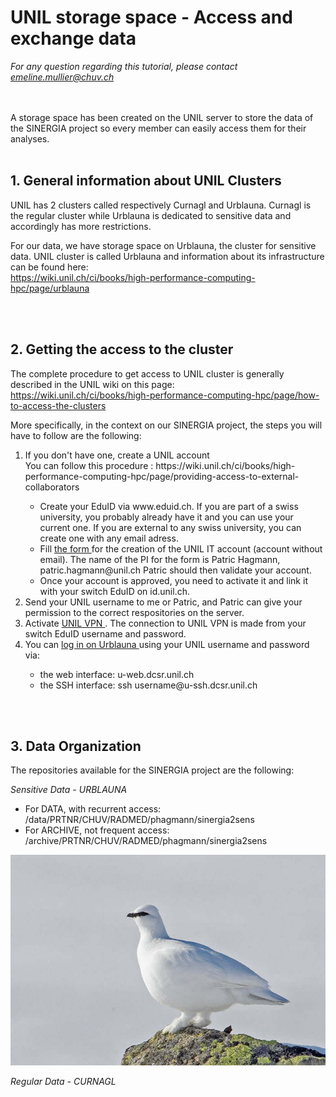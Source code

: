 

# UNIL storage space - Access and exchange data

<i> For any question regarding this tutorial, please contact emeline.mullier@chuv.ch </i>
<br/>
<br/>
<br/>


A storage space has been created on the UNIL server to store the data of the SINERGIA project so every member can easily access them for their analyses.
<br/>
<br/>


## 1. General information about UNIL Clusters
UNIL has 2 clusters called respectively Curnagl and Urblauna. 
Curnagl is the regular cluster while Urblauna is dedicated to sensitive data and accordingly has more restrictions.

For our data, we have storage space on Urblauna, the cluster for sensitive data.
UNIL cluster is called Urblauna and information about its infrastructure can be found here:  
https://wiki.unil.ch/ci/books/high-performance-computing-hpc/page/urblauna

<br/>
<br/>


## 2. Getting the access to the cluster
The complete procedure to get access to UNIL cluster is generally described in the UNIL wiki on this page:  
https://wiki.unil.ch/ci/books/high-performance-computing-hpc/page/how-to-access-the-clusters

More specifically, in the context on our SINERGIA project, the steps you will have to follow are the following:
<ol>
  <li> If you don't have one, create a UNIL account </li>
  You can follow this procedure : https://wiki.unil.ch/ci/books/high-performance-computing-hpc/page/providing-access-to-external-collaborators
  <ul>
    <li> Create your EduID via www.eduid.ch. If you are part of a swiss university, you probably already have it and you can use your current one. If you are external to any swiss university, you can create one with any email adress. </li>
    <li> Fill <a href="https://wayf.switch.ch/SWITCHaai/WAYF?entityID=https%3A%2F%2Fprdlamp2.unil.ch%2Fshibboleth&return=https%3A%2F%2Fwww2.unil.ch%2FShibboleth.sso%2FLogin%3FSAMLDS%3D1%26target%3Dss%253Amem%253A7f5a2e2091957a748dac804d49fef21f75beae737de1717e0876f6abde37ce30"> the form </a> for the creation of the UNIL IT account (account without email). The name of the PI for the form is Patric Hagmann, patric.hagmann@unil.ch 
Patric should then validate your account. </li>
    <li>Once your account is approved, you need to activate it and link it with your switch EduID on id.unil.ch.</li>
  </ul>
  <li>  Send your UNIL username to me or Patric, and Patric can give your permission to the correct respositories on the server.</li>
  <li>  Activate <a href="https://www.unil.ch/ci/fr/home/menuinst/catalogue-de-services/reseau-et-telephonie/acces-hors-campus-vpn/documentation.html"> UNIL VPN </a>. The connection to UNIL VPN is made from your switch EduID username and password. </li>
    <li> You  can  <a href="https://wiki.unil.ch/ci/books/high-performance-computing-hpc/page/urblauna-access-and-data-transfer"> log in on Urblauna </a> using your UNIL username and password via: </li>
  <ul>
  <li>the web interface: u-web.dcsr.unil.ch </li>
  <li>the SSH interface: ssh username@u-ssh.dcsr.unil.ch  </li>
</ul>
</ol>

<br/>
<br/>

## 3. Data Organization

The repositories available for the SINERGIA project are the following:

<i> Sensitive Data - URBLAUNA </i>
 - For DATA, with recurrent access:  /data/PRTNR/CHUV/RADMED/phagmann/sinergia2sens 
 - For ARCHIVE, not frequent access: /archive/PRTNR/CHUV/RADMED/phagmann/sinergia2sens 

<img src="img/Urblauna.jpg" alt="urblauna_bird" scale=.5>

<i> Regular Data - CURNAGL </i>






